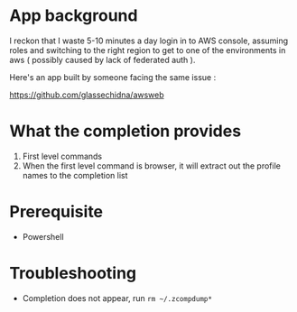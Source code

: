# App background

I reckon that I waste 5-10 minutes a day login in to AWS console, assuming roles and switching to the right region to get to one of the environments in aws ( possibly caused by lack of federated auth ).  

Here's an app built by someone facing the same issue :  

https://github.com/glassechidna/awsweb

# What the completion provides

1. First level commands
2. When the first level command is browser, it will extract out the profile names to the completion list

# Prerequisite

- Powershell

# Troubleshooting

- Completion does not appear, run `rm ~/.zcompdump*`